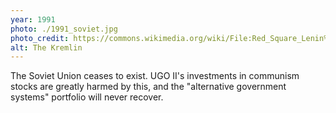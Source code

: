 ```yaml
---
year: 1991
photo: ./1991_soviet.jpg
photo_credit: https://commons.wikimedia.org/wiki/File:Red_Square_Lenin%27s_mausoleum_02.jpg
alt: The Kremlin
---
```


The Soviet Union ceases to exist. UGO II's investments in communism stocks are greatly harmed by this, and the "alternative government systems" portfolio will never recover.
